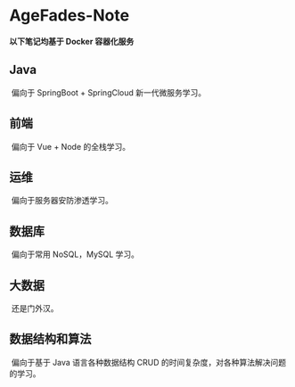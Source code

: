 # AgeFades-Note
**以下笔记均基于 Docker 容器化服务**

## Java

​	偏向于 SpringBoot + SpringCloud 新一代微服务学习。

## 前端

​	偏向于 Vue + Node 的全栈学习。

## 运维

​	偏向于服务器安防渗透学习。

## 数据库

​	偏向于常用 NoSQL，MySQL 学习。

## 大数据

​	还是门外汉。

## 数据结构和算法

​	偏向于基于 Java 语言各种数据结构 CRUD 的时间复杂度，对各种算法解决问题的学习。